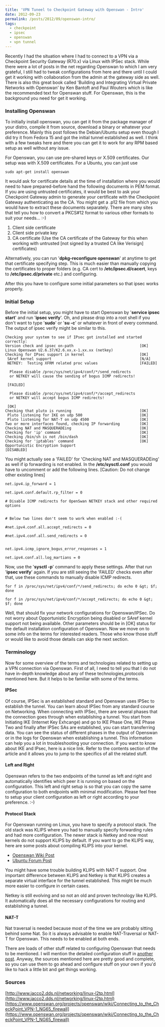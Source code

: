 ```yaml
---
title: 'VPN Tuneel to Checkpoint Gateway with Openswan - Intro'
date: 2012-09-23
permalink: /posts/2012/09/openswan-intro/
tags:
  - checkpoint
  - ipsec
  - openswan
  - vpn tunnel
---
```


Recently I had the situation where I had to connect to a VPN via a Checkpoint Security Gateway (R70.x) via Linux with IPSec stack. While there were a lot of posts in the net regarding Openswan to which I am very grateful, I still had to tweak configurations from here and there until I could get it working with collaboration from the admin at the gateway side as well. There is also this great book called 'Building and Integrating Virtual Private Networks with Openswan' by Ken Bantoft and Paul Wouters which is like the recommended text for Openswan stuff. For Openswan, this is the background you need for get it working.

### Installing Openswan

To initially install openswan, you can get it from the package manager of your distro, compile it from source, download a binary or whatever your preference. Mainly this post follows the Debian/Ubuntu setup even though I did try it from Fedora 15 and got the initial tunnel established as well. I think with a few tweaks here and there you can get it to work for any RPM based setup as well without any issue.





For Openswan, you can use pre-shared keys or X.509 certificates. Our setup was with X.509 certificates. For a Ubuntu, you can just use

`sudo apt-get install openswan`

It would ask for certificate details at the time of installation where you would need to have prepared-before hand the following documents in PEM format. If you are using untrusted certificates, it would be best to ask your Checkpoint Gateway admin to generate your certificate with the Checkpoint Gateway authenticating as the CA. You might get a .p12 file from which you would have to extract these documents separately. There are many sites that tell you how to convert a PKCS#12 format to various other formats to suit your needs... :-)

1. Client side certificate
2. Client side private key
3. CA certificate (Use the CA certificate of the Gateway for this when working with untrusted [not signed by a trusted CA like Verisign] certificates)

Alternatively, you can run '**dpkg-reconfigure openswan**' at anytime to get that certificate specifying step. This is much easier than manually copying the certificates to proper folders (e.g. CA cert to **/etc/ipsec.d/cacert**, keys to **/etc/ipsec.d/private** etc.) and configuring.

After this you have to configure some initial parameters so that ipsec  works properly.

### Initial Setup

Before the initial setup, you might have to start Openswan by '**service ipsec start**' and run '**ipsec verify**'. Oh, and please drop into a root shell if you don't want to type '**sudo**' or '**su -c**' or whatever in front of every command. The output of ipsec verify might be similar to this.

```
Checking your system to see if IPsec got installed and started correctly:
Version check and ipsec on-path                              [OK]
Linux Openswan U2.6.37/K2.6.xx.x-1.xx.xx (netkey)
Checking for IPsec support in kernel                         [OK]
 SAref kernel support                                        [N/A]
 NETKEY:  Testing XFRM related proc values                   [FAILED]

  Please disable /proc/sys/net/ipv4/conf/*/send_redirects
  or NETKEY will cause the sending of bogus ICMP redirects!

 [FAILED]

  Please disable /proc/sys/net/ipv4/conf/*/accept_redirects
  or NETKEY will accept bogus ICMP redirects!

 [OK]
Checking that pluto is running                               [OK]
 Pluto listening for IKE on udp 500                          [OK]
 Pluto listening for NAT-T on udp 4500                       [OK]
Two or more interfaces found, checking IP forwarding         [OK]
Checking NAT and MASQUERADEing                               [OK]
Checking for 'ip' command                                    [OK]
Checking /bin/sh is not /bin/dash                            [OK]
Checking for 'iptables' command                              [OK]
Opportunistic Encryption Support                             [DISABLED]
```

You might actually see a 'FAILED' for 'Checking NAT and MASQUERADEing' as well if ip forwarding is not enabled. In the **/etc/sysctl.conf** you would have to uncomment or add the following lines. [Caution: Do not change other existing lines]

```
net.ipv4.ip_forward = 1

net.ipv4.conf.default.rp_filter = 0

# Disable ICMP redirects for OpenSwan NETKEY stack and other required options


# Below two lines don't seem to work when enabled :-(

#net.ipv4.conf.all.accept_redirects = 0

#net.ipv4.conf.all.send_redirects = 0


net.ipv4.icmp_ignore_bogus_error_responses = 1

net.ipv4.conf.all.log_martians = 0
```

Now, use the '**sysctl -p**' command to apply these settings. After that run '**ipsec verify**' again. If you are still seeing the 'FAILED' checks even after that, use these commands to manually disable ICMP redirects.


`for f in /proc/sys/net/ipv4/conf/*/send_redirects; do echo 0 &gt; $f; done`

`for f in /proc/sys/net/ipv4/conf/*/accept_redirects; do echo 0 &gt; $f; done`

Well, that should fix your network configurations for Openswan/IPSec. Do not worry about Opportunistic Encryption being disabled or SAref kernel support not being available. Other parameters should be in [OK] status for the default installation configuration of Openswan. Now we move on to some info on the terms for interested readers. Those who know those stuff or would like to avoid those details can skip the next section.

### Terminology

Now for some overview of the terms and technologies related to setting up a VPN connection via Openswan. First of all, I need to tell you that I do not have in-depth knowledge about any of these technologies,protocols mentioned here. But it helps to be familiar with some of the terms.

#### IPSec

Of course, IPSec is an established standard and Openswan uses IPSec to establish the tunnel. You can learn about IPSec from any standard course on Networking. When connecting with IPSec, there are several phases that the connection goes through when establishing a tunnel. You start from Initiating IKE (Internet Key Exhcange) and go to IKE Phase One, IKE Phase Two and finally after IPSec SAs are established, you can start transferring data. You can see the status of different phases in the output of Openswan or in the logs for Openswan when establishing a tunnel. This information can help you a lot in troubleshooting your connection. If you want to know about IKE and IPsec, here is a nice link. Refer to the contents section of the article and it allows you to jump to the specifics of all the related stuff.

#### Left and Right

Openswan refers to the two endpoints of the tunnel as left and right and automatically identifies which peer it is running on based on the configuration. This left and right setup is so that you can copy the same configuration to both endpoints with minimal modification. Please feel free to setup your client configuration as left or right according to your preference. :-)

#### Protocol Stack

For Openswan running on Linux, you have to specify a protocol stack. The old stack was KLIPS where you had to manually specify forwarding rules and had more configuration. The newer stack is Netkey and now most kernels do not support KLIPS by default. If you want to go the KLIPS way, here are some posts about compiling KLIPS into your kernel.

* [Openswan Wiki Post](https://www.openswan.org/projects/openswan/wiki/Building_and_Installing_an_SAref_capable_KLIPS_version_for_DebianUbuntu)
* [Ubuntu Forum Post](http://ubuntuforums.org/showthread.php?t=1721842)

You might have some trouble building KLIPS with NAT-T support. One important difference between KLIPS and Netkey is that KLIPS creates a separate virtual interface for the tunnel established. This might be much more easier to configure in certain cases.

Netkey is still evolving and so not an old and proven technology like KLIPS. It automatically does all the necessary configurations for routing and establishing a tunnel.

#### NAT-T

Nat traversal is needed because most of the time we are probably sitting behind some Nat. So it is always advisable to enable NAT-Traversal or NAT-T for Openswan. This needs to be enabled at both ends. 

There are loads of other stuff related to configuring Openswan that needs to be mentioned. I will mention the detailed configuration stuff in [another post](http://randomthoughtsofbloggerrandom.blogspot.com/2012/10/connecting-to-checkpoint-gateway-with.html). Anyway, the sources mentioned here are pretty good and complete, so you can use them to go ahead and configure stuff on your own if you'd like to hack a little bit and get things working.

### Sources

[http://www.jacco2.dds.nl/networking/linux-l2tp.html](http://www.jacco2.dds.nl/networking/linux-l2tp.html)
[https://www.openswan.org/projects/openswan/wiki/Connecting_to_the_CheckPoint_VPN-1_NG65_firewall](https://www.openswan.org/projects/openswan/wiki/Connecting_to_the_CheckPoint_VPN-1_NG65_firewall)
